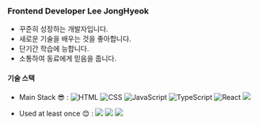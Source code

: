 ### Frontend Developer Lee JongHyeok

- 꾸준히 성장하는 개발자입니다.
- 새로운 기술을 배우는 것을 좋아합니다.
- 단기간 학습에 능합니다.
- 소통하여 동료에게 믿음을 줍니다.

#### 기술 스택

- Main Stack 😎 : <img src="https://img.shields.io/badge/HTML-E34F26?style=for-the-badge&logo=HTML&logoColor=white" alt="HTML"/> <img src="https://img.shields.io/badge/CSS-1572B6?style=for-the-badge&logo=CSS&logoColor=white" alt="CSS"/> <img src="https://img.shields.io/badge/JavaScript-F7DF1E?style=for-the-badge&logo=JavaScript&logoColor=black" alt="JavaScript"/> <img src="https://img.shields.io/badge/TypeScript-3178C6?style=for-the-badge&logo=TypeScript&logoColor=white" alt="TypeScript"/> <img src="https://img.shields.io/badge/React-61DAFB?style=for-the-badge&logo=React&logoColor=black" alt="React"/> <img src="https://img.shields.io/badge/Next.js-000000?style=for-the-badge&logo=Next.js&logoColor=white"/>

- Used at least once 😊 : <img src = "https://img.shields.io/badge/Vue.js-35495E?style=for-the-badge&logo=vuedotjs&logoColor=4FC08D"> <img src ="https://img.shields.io/badge/python-3670A0?style=for-the-badge&logo=python&logoColor=ffdd54"> <img src="https://img.shields.io/badge/django-092E20?style=for-the-badge&logo=django&logoColor=white"> 
